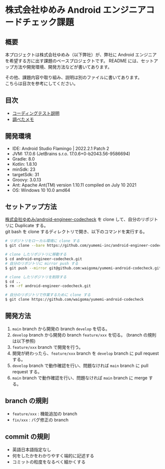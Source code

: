# 株式会社ゆめみ Android エンジニアコードチェック課題

## 概要

本プロジェクトは株式会社ゆめみ（以下弊社）が、弊社に Android エンジニアを希望する方に出す課題のベースプロジェクトです。 
README には、セットアップ方法や開発環境、開発方法などが書いてあります。

その他、課題内容や取り組み、説明は別のファイルに書いてあります。  
こちらは目次を参考にしてください。


## 目次

- [コーディングテスト説明](CODINGTEST_OVERVIEW.md)
- [調べたメモ](SEARCH_MEMO.md)


## 開発環境
- IDE:          Android Studio Flamingo | 2022.2.1 Patch 2
- JVM:          17.0.6 (JetBrains s.r.o. 17.0.6+0-b2043.56-9586694)
- Gradle:       8.0
- Kotlin:       1.8.10
- minSdk:       23
- targetSdk:    31
- Groovy:       3.0.13
- Ant:          Apache Ant(TM) version 1.10.11 compiled on July 10 2021
- OS:           Windows 10 10.0 amd64



## セットアップ方法
[株式会社ゆめみ/android-engineer-codecheck](https://github.com/yumemi-inc/android-engineer-codecheck) を clone して、自分のリポジトリに Duplicate する。  
git bash を clone するディレクトリで開き、以下のコマンドを実行する。  
```bash
# リポジトリをローカル環境に clone する
$ git clone --bare https://github.com/yumemi-inc/android-engineer-codecheck

# clone したリポジトリに移動する
$ cd android-engineer-codecheck.git
# 自分のリポジトリに mirror push する
$ git push --mirror git@github.com:waigoma/yumemi-android-codecheck.git

# clone したリポジトリを削除する
$ cd .. 
$ rm -rf android-engineer-codecheck.git

# 自分のリポジトリで作業するために clone する
$ git clone https://github.com/waigoma/yumemi-android-codecheck
```

## 開発方法
1. `main` branch から開発の branch `develop` を切る。
2. `develop` branch から開発の branch `feature/xxx` を切る。 (branch の規則は以下参照)
3. `feature/xxx` branch で開発を行う。
4. 開発が終わったら、`feature/xxx` branch を `develop` branch に pull request する。
5. `develop` branch で動作確認を行い、問題なければ `main` branch に pull request する。
6. `main` branch で動作確認を行い、問題なければ `main` branch に merge する。

## branch の規則
- `feature/xxx` : 機能追加の branch
- `fix/xxx` : バグ修正の branch

## commit の規則
- 英語日本語指定なし
- 何をしたかをわかりやすく端的に記述する
- コミットの粒度をなるべく細かくする
